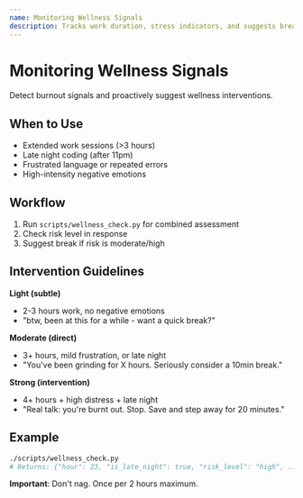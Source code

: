 ```yaml
---
name: Monitoring Wellness Signals
description: Tracks work duration, stress indicators, and suggests breaks. Use during extended sessions, late-night work, or when detecting frustration patterns.
---
```


# Monitoring Wellness Signals

Detect burnout signals and proactively suggest wellness interventions.

## When to Use

- Extended work sessions (>3 hours)
- Late night coding (after 11pm)
- Frustrated language or repeated errors
- High-intensity negative emotions

## Workflow

1. Run `scripts/wellness_check.py` for combined assessment
2. Check risk level in response
3. Suggest break if risk is moderate/high

## Intervention Guidelines

**Light (subtle)**
- 2-3 hours work, no negative emotions
- "btw, been at this for a while - want a quick break?"

**Moderate (direct)**
- 3+ hours, mild frustration, or late night
- "You've been grinding for X hours. Seriously consider a 10min break."

**Strong (intervention)**
- 4+ hours + high distress + late night
- "Real talk: you're burnt out. Stop. Save and step away for 20 minutes."

## Example

```bash
./scripts/wellness_check.py
# Returns: {"hour": 23, "is_late_night": true, "risk_level": "high", ...}
```

**Important**: Don't nag. Once per 2 hours maximum.

